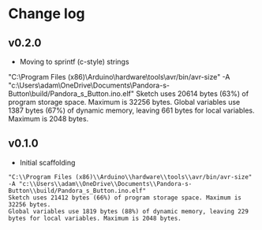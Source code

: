 # Change log

## v0.2.0
 - Moving to sprintf (c-style) strings

"C:\\Program Files (x86)\\Arduino\\hardware\\tools\\avr/bin/avr-size" -A "c:\\Users\\adam\\OneDrive\\Documents\\Pandora-s-Button\\build/Pandora_s_Button.ino.elf"
Sketch uses 20614 bytes (63%) of program storage space. Maximum is 32256 bytes.
Global variables use 1387 bytes (67%) of dynamic memory, leaving 661 bytes for local variables. Maximum is 2048 bytes.

## v0.1.0
 - Initial scaffolding

```
"C:\\Program Files (x86)\\Arduino\\hardware\\tools\\avr/bin/avr-size" -A "c:\\Users\\adam\\OneDrive\\Documents\\Pandora-s-Button\\build/Pandora_s_Button.ino.elf"
Sketch uses 21412 bytes (66%) of program storage space. Maximum is 32256 bytes.
Global variables use 1819 bytes (88%) of dynamic memory, leaving 229 bytes for local variables. Maximum is 2048 bytes.
```